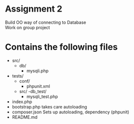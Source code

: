 Assignment 2
===
Build OO way of connecting to Database  
Work on group project

Contains the following files
===
- src/
    - db/
    	- mysqli.php
- tests/
    - conf/
        - phpunit.xml
    - src/
        -db_test/
	    - mysqli_test.php
- index.php
- bootstrap.php   takes care autoloading
- composer.json   Sets up autoloading, dependency (phpunit)
- README.md
